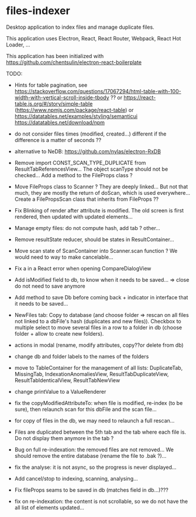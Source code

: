 # files-indexer
Desktop application to index files and manage duplicate files.

This application uses Electron, React, React Router, Webpack, React Hot Loader, ...

This application has been initialized with https://github.com/chentsulin/electron-react-boilerplate

TODO:
- Hints for table pagination, see https://stackoverflow.com/questions/17067294/html-table-with-100-width-with-vertical-scroll-inside-tbody ?? or https://react-table.js.org/#/story/simple-table (https://www.npmjs.com/package/react-table) or https://datatables.net/examples/styling/semanticui https://datatables.net/download/npm
- do not consider files times (modified, created...) different if the difference is a matter of seconds ??
- alternative to NeDB: https://github.com/nylas/electron-RxDB
- Remove import CONST_SCAN_TYPE_DUPLICATE from ResultTabReferencesView... The object scanType should not be checked... Add a method to the FileProps class ?
- Move FileProps class to Scanner ? They are deeply linked... But not that much, they are mostly the return of doScan, which is used everywhere... Create a FilePropsScan class that inherits from FileProps ??
- Fix Blinking of render after attribute is modified. The old screen is first rendered, then updated with updated elements...
- Manage empty files: do not compute hash, add tab ? other...
- Remove resultState reducer, should be states in ResultContainer...
- Move scan state of ScanContainer into Scanner.scan function ? We would need to way to make cancelable...
- Fix a in a React error when opening CompareDialogView
- Add isModified field to db, to know when it needs to be saved... => close do not need to save anymore
- Add method to save Db before coming back + indicator in interface that it needs to be saved...


- NewFiles tab: Copy to database (and choose folder => rescan on all files not linked to a dbFile's hash (duplicates and new files)). Checkbox to multiple select to move several files in a row to a folder in db (choose folder + allow to create new folders).
- actions in modal (rename, modify attributes, copy??or delete from db)
- change db and folder labels to the names of the folders
- move to TableContainer for the management of all lists: DuplicateTab, MissingTab, IndexationAnomaliesView, ResultTabDuplicateView, ResultTabIdenticalView, ResultTabNewView
- change printValue to a ValueRenderer

- fix the copyModifiedAttributeTo: when file is modified, re-index (to be sure), then relaunch scan for this dbFile and the scan file...
- for copy of files in the db, we may need to relaunch a full rescan...
- Files are duplicated between the 5th tab and the tab where each file is. Do not display them anymore in the tab ?
- Bug on full re-indexation: the removed files are not removed... We should remove the entire database (rename the file to .bak ?)...
- fix the analyse: it is not async, so the progress is never displayed...
- Add cancel/stop to indexing, scanning, analysing...
- Fix fileProps seams to be saved in db (matches field in db...)???
- fix on re-indexation: the content is not scrollable, so we do not have the all list of elements updated...

